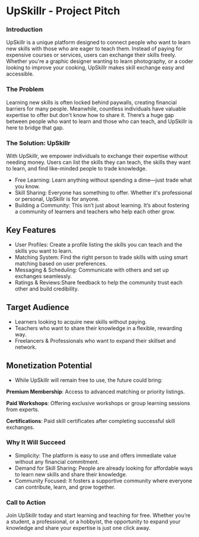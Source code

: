 # UpSkillr - Project Pitch

### Introduction

UpSkillr is a unique platform designed to connect people who want to learn new skills with those who are eager to teach them. Instead of paying for expensive courses or services, users can exchange their skills freely. Whether you're a graphic designer wanting to learn photography, or a coder looking to improve your cooking, UpSkillr makes skill exchange easy and accessible.

### The Problem

Learning new skills is often locked behind paywalls, creating financial barriers for many people. Meanwhile, countless individuals have valuable expertise to offer but don't know how to share it. There’s a huge gap between people who want to learn and those who can teach, and UpSkillr is here to bridge that gap.

### The Solution: UpSkillr

With UpSkillr, we empower individuals to exchange their expertise without needing money. Users can list the skills they can teach, the skills they want to learn, and find like-minded people to trade knowledge.

- Free Learning: Learn anything without spending a dime—just trade what you know.
- Skill Sharing: Everyone has something to offer. Whether it's professional or personal, UpSkillr is for anyone.
- Building a Community: This isn’t just about learning. It’s about fostering a community of learners and teachers who help each other grow.

## Key Features

- User Profiles: Create a profile listing the skills you can teach and the skills you want to learn.
- Matching System: Find the right person to trade skills with using smart matching based on user preferences.
- Messaging & Scheduling: Communicate with others and set up exchanges seamlessly.
- Ratings & Reviews:Share feedback to help the community trust each other and build credibility.

## Target Audience

- Learners looking to acquire new skills without paying.
- Teachers who want to share their knowledge in a flexible, rewarding way.
- Freelancers & Professionals who want to expand their skillset and network.
  
## Monetization Potential

- While UpSkillr will remain free to use, the future could bring:

 **Premium Membership**: Access to advanced matching or priority listings.
 
 **Paid Workshops**: Offering exclusive workshops or group learning sessions from experts.
 
 **Certifications**: Paid skill certificates after completing successful skill exchanges.
 
### Why It Will Succeed

- Simplicity: The platform is easy to use and offers immediate value without any financial commitment.
- Demand for Skill Sharing: People are already looking for affordable ways to learn new skills and share their knowledge.
- Community Focused: It fosters a supportive community where everyone can contribute, learn, and grow together.

### Call to Action

Join UpSkillr today and start learning and teaching for free. Whether you’re a student, a professional, or a hobbyist, the opportunity to expand your knowledge and share your expertise is just one click away.

